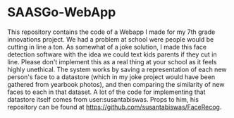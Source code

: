 # SAASGo-WebApp
This repository contains the code of a Webapp I made for my 7th grade innovations project. We had a problem at school were people would be cutting in line a ton. As somewhat of a joke solution, I made this face detection software with the idea we could text kids parents if they cut in line. Please don't implement this as a real thing at your school as it feels highly unethical. The system works by saving a representation of each new person's face to a datastore (which in my joke project would have been gathered from yearbook photos), and then comparing the similarity of new faces to each in that dataset. A lot of the code for implementing that datastore itself comes from user:susantabiswas. Props to him, his repository can be found at https://github.com/susantabiswas/FaceRecog.
